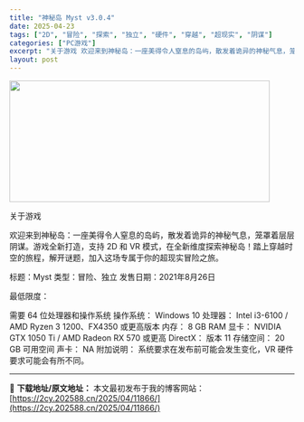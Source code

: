 ```yaml
---
title: "神秘岛 Myst v3.0.4"
date: 2025-04-23
tags: ["2D", "冒险", "探索", "独立", "硬件", "穿越", "超现实", "阴谋"]
categories: ["PC游戏"]
excerpt: "关于游戏 欢迎来到神秘岛：一座美得令人窒息的岛屿，散发着诡异的神秘气息，笼罩着层层阴谋。游戏全新打造，支持 2D 和 VR 模式，在全新维度探索神秘岛！踏上穿越时空的旅程，解开谜题，加入这场专属于你的超现实冒险之旅。 标题：Myst 类型：冒险、独立 发售日期：2021年8月26日 最低限度： 需要&hellip;"
layout: post
---
```


<img class="aligncenter size-full wp-image-11850" src="https://2cy.202588.cn/wp-content/uploads/2025/04/2025042309534826.webp" alt="" width="460" height="215" />

关于游戏

欢迎来到神秘岛：一座美得令人窒息的岛屿，散发着诡异的神秘气息，笼罩着层层阴谋。游戏全新打造，支持 2D 和 VR 模式，在全新维度探索神秘岛！踏上穿越时空的旅程，解开谜题，加入这场专属于你的超现实冒险之旅。

标题：Myst
类型：冒险、独立
发售日期：2021年8月26日

最低限度：

需要 64 位处理器和操作系统
操作系统： Windows 10
处理器： Intel i3-6100 / AMD Ryzen 3 1200、FX4350 或更高版本
内存： 8 GB RAM
显卡： NVIDIA GTX 1050 Ti / AMD Radeon RX 570 或更高
DirectX： 版本 11
存储空间： 20 GB 可用空间
声卡： NA
附加说明： 系统要求在发布前可能会发生变化，VR 硬件要求可能会有所不同。

---
📖 **下载地址/原文地址：** 本文最初发布于我的博客网站：[https://2cy.202588.cn/2025/04/11866/](https://2cy.202588.cn/2025/04/11866/)
